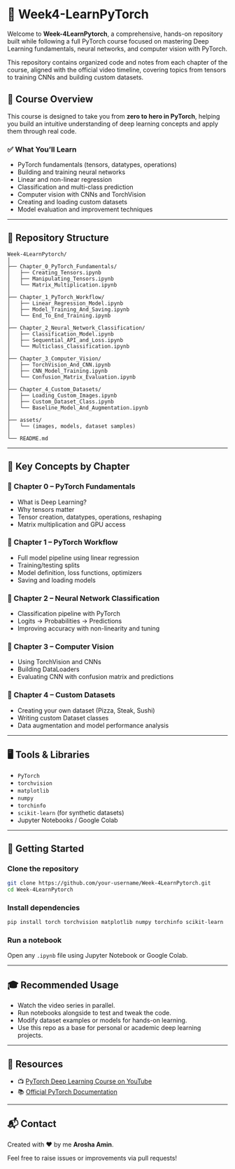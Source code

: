 # 📘 Week4-LearnPyTorch

Welcome to **Week-4LearnPytorch**, a comprehensive, hands-on repository built while following a full PyTorch course focused on mastering Deep Learning fundamentals, neural networks, and computer vision with PyTorch.

This repository contains organized code and notes from each chapter of the course, aligned with the official video timeline, covering topics from tensors to training CNNs and building custom datasets.


## 🧠 Course Overview

This course is designed to take you from **zero to hero in PyTorch**, helping you build an intuitive understanding of deep learning concepts and apply them through real code.

### ✅ What You’ll Learn

* PyTorch fundamentals (tensors, datatypes, operations)
* Building and training neural networks
* Linear and non-linear regression
* Classification and multi-class prediction
* Computer vision with CNNs and TorchVision
* Creating and loading custom datasets
* Model evaluation and improvement techniques

---

## 🧱 Repository Structure

```
Week-4LearnPytorch/
│
├── Chapter_0_PyTorch_Fundamentals/
│   ├── Creating_Tensors.ipynb
│   ├── Manipulating_Tensors.ipynb
│   └── Matrix_Multiplication.ipynb
│
├── Chapter_1_PyTorch_Workflow/
│   ├── Linear_Regression_Model.ipynb
│   ├── Model_Training_And_Saving.ipynb
│   └── End_To_End_Training.ipynb
│
├── Chapter_2_Neural_Network_Classification/
│   ├── Classification_Model.ipynb
│   ├── Sequential_API_and_Loss.ipynb
│   └── Multiclass_Classification.ipynb
│
├── Chapter_3_Computer_Vision/
│   ├── TorchVision_And_CNN.ipynb
│   ├── CNN_Model_Training.ipynb
│   └── Confusion_Matrix_Evaluation.ipynb
│
├── Chapter_4_Custom_Datasets/
│   ├── Loading_Custom_Images.ipynb
│   ├── Custom_Dataset_Class.ipynb
│   └── Baseline_Model_And_Augmentation.ipynb
│
├── assets/
│   └── (images, models, dataset samples)
│
└── README.md
```

---

## 🧪 Key Concepts by Chapter

### 🔹 Chapter 0 – PyTorch Fundamentals

* What is Deep Learning?
* Why tensors matter
* Tensor creation, datatypes, operations, reshaping
* Matrix multiplication and GPU access

### 🔹 Chapter 1 – PyTorch Workflow

* Full model pipeline using linear regression
* Training/testing splits
* Model definition, loss functions, optimizers
* Saving and loading models

### 🔹 Chapter 2 – Neural Network Classification

* Classification pipeline with PyTorch
* Logits → Probabilities → Predictions
* Improving accuracy with non-linearity and tuning

### 🔹 Chapter 3 – Computer Vision

* Using TorchVision and CNNs
* Building DataLoaders
* Evaluating CNN with confusion matrix and predictions

### 🔹 Chapter 4 – Custom Datasets

* Creating your own dataset (Pizza, Steak, Sushi)
* Writing custom Dataset classes
* Data augmentation and model performance analysis

---

## 🖥️ Tools & Libraries

* `PyTorch`
* `torchvision`
* `matplotlib`
* `numpy`
* `torchinfo`
* `scikit-learn` (for synthetic datasets)
* Jupyter Notebooks / Google Colab

---

## 📌 Getting Started

### Clone the repository

```bash
git clone https://github.com/your-username/Week-4LearnPytorch.git
cd Week-4LearnPytorch
```

### Install dependencies

```bash
pip install torch torchvision matplotlib numpy torchinfo scikit-learn
```

### Run a notebook

Open any `.ipynb` file using Jupyter Notebook or Google Colab.

---

## 🎓 Recommended Usage

* Watch the video series in parallel.
* Run notebooks alongside to test and tweak the code.
* Modify dataset examples or models for hands-on learning.
* Use this repo as a base for personal or academic deep learning projects.

---

## 📎 Resources

* 📺 [PyTorch Deep Learning Course on YouTube](https://youtu.be/V_xro1bcAuA)
* 📚 [Official PyTorch Documentation](https://pytorch.org/docs/stable/index.html)

---

## 📬 Contact

Created with ❤️ by me **Arosha Amin**. 

Feel free to raise issues or improvements via pull requests!
